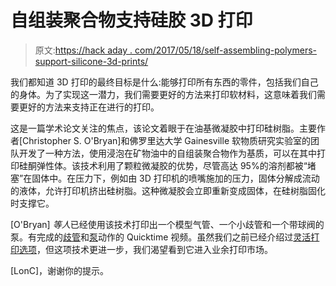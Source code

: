 # 自组装聚合物支持硅胶 3D 打印

> 原文:[https://hack aday . com/2017/05/18/self-assembling-polymers-support-silicone-3d-prints/](https://hackaday.com/2017/05/18/self-assembling-polymers-support-silicone-3d-prints/)

我们都知道 3D 打印的最终目标是什么:能够打印所有东西的零件，包括我们自己的身体。为了实现这一潜力，我们需要更好的方法来打印软材料，这意味着我们需要更好的方法来支持正在进行的打印。

这是一篇学术论文关注的焦点，该论文着眼于在油基微凝胶中打印硅树脂。主要作者[Christopher S. O'Bryan]和佛罗里达大学 Gainesville 软物质研究实验室的团队开发了一种方法，使用浸泡在矿物油中的自组装聚合物作为基质，可以在其中打印硅酮弹性体。该技术利用了颗粒微凝胶的优势，尽管高达 95%的溶剂都被“堵塞”在固体中。在压力下，例如由 3D 打印机的喷嘴施加的压力，固体分解成流动的液体，允许打印机挤出硅树脂。这种微凝胶会立即重新变成固体，在硅树脂固化时支撑它。

[O'Bryan] *等人*已经使用该技术打印出一个模型气管、一个小歧管和一个带球阀的泵。有完成的[歧管](http://advances.sciencemag.org/highwire/filestream/195535/field_highwire_adjunct_files/3/1602800_MovieS4.mov)和[泵](http://advances.sciencemag.org/highwire/filestream/195535/field_highwire_adjunct_files/4/1602800_MovieS5.mov)动作的 Quicktime 视频。虽然我们之前已经介绍过[灵活打印选项](http://hackaday.com/2015/03/24/mrrf-flexible-3d-printing/)，但这项技术更进一步，我们渴望看到它进入业余打印市场。

[LonC]，谢谢你的提示。
